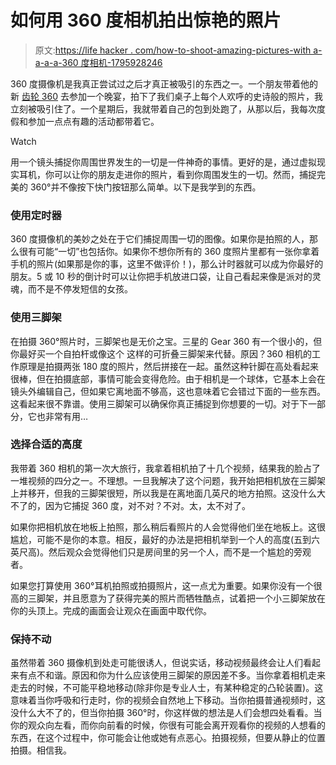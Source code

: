 # 如何用 360 度相机拍出惊艳的照片

> 原文:[https://life hacker . com/how-to-shoot-amazing-pictures-with a-a-a-a-360 度相机-1795928246](https://lifehacker.com/how-to-shoot-amazing-pictures-with-a-360-degree-camera-1795928246)

360 度摄像机是我真正尝试过之后才真正被吸引的东西之一。一个朋友带着他的新 [齿轮 360](http://www.samsung.com/us/mobile/virtual-reality/gear-360/gear-360-sm-r210nzwaxar/) 去参加一个晚宴，拍下了我们桌子上每个人欢呼的史诗般的照片，我立刻被吸引住了。一个星期后，我就带着自己的包到处跑了，从那以后，我每次度假和参加一点点有趣的活动都带着它。

Watch

用一个镜头捕捉你周围世界发生的一切是一件神奇的事情。更好的是，通过虚拟现实耳机，你可以让你的朋友走进你的照片，看到你周围发生的一切。然而，捕捉完美的 360°并不像按下快门按钮那么简单。以下是我学到的东西。

### **使用定时器**

360 度摄像机的美妙之处在于它们捕捉周围一切的图像。如果你是拍照的人，那么很有可能“一切”也包括你。如果你不想你所有的 360 度照片里都有一张你拿着手机的照片(如果那是你的事，这里不做评价！)，那么计时器就可以成为你最好的朋友。5 或 10 秒的倒计时可以让你把手机放进口袋，让自己看起来像是派对的灵魂，而不是不停发短信的女孩。

### **使用三脚架**

在拍摄 360°照片时，三脚架也是无价之宝。三星的 Gear 360 有一个很小的，但你最好买一个自拍杆或像这个 这样的可折叠三脚架来代替。原因？360 相机的工作原理是拍摄两张 180 度的照片，然后拼接在一起。虽然这种针脚在高处看起来很棒，但在拍摄底部，事情可能会变得危险。由于相机是一个球体，它基本上会在镜头外编辑自己，但如果它离地面不够高，这也意味着它会错过下面的一些东西。这看起来很不靠谱。使用三脚架可以确保你真正捕捉到你想要的一切。对于下一部分，它也非常有用…

### **选择合适的高度**

我带着 360 相机的第一次大旅行，我拿着相机拍了十几个视频，结果我的脸占了一堆视频的四分之一。不理想。一旦我解决了这个问题，我开始把相机放在三脚架上并移开，但我的三脚架很短，所以我是在离地面几英尺的地方拍照。这没什么大不了的，因为它捕捉 360 度，对不对？不对。太，太不对了。

如果你把相机放在地板上拍照，那么稍后看照片的人会觉得他们坐在地板上。这很尴尬，可能不是你的本意。相反，最好的办法是把相机举到一个人的高度(五到六英尺高)。然后观众会觉得他们只是房间里的另一个人，而不是一个尴尬的旁观者。

如果您打算使用 360°耳机拍照或拍摄照片，这一点尤为重要。如果你没有一个很高的三脚架，并且愿意为了获得完美的照片而牺牲酷点，试着把一个小三脚架放在你的头顶上。完成的画面会让观众在画面中取代你。

### **保持不动**

虽然带着 360 摄像机到处走可能很诱人，但说实话，移动视频最终会让人们看起来有点不和谐。原因和你为什么应该使用三脚架的原因差不多。当你拿着相机走来走去的时候，不可能平稳地移动(除非你是专业人士，有某种稳定的凸轮装置)。这意味着当你呼吸和行走时，你的视频会自然地上下移动。当你拍摄普通视频时，这没什么大不了的，但当你拍摄 360°时，你这样做的想法是人们会想四处看看。当你的观众向左看，而你向前看的时候，你很有可能会离开观看你的视频的人想看的东西，在这个过程中，你可能会让他或她有点恶心。拍摄视频，但要从静止的位置拍摄。相信我。